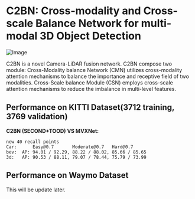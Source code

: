 # C2BN: Cross-modality and Cross-scale Balance Network for multi-modal 3D Object Detection

![Image](https://user-images.githubusercontent.com/59462530/224537346-bbb3a4f1-78a4-4ffa-a131-3a175c8efdac.png)

C2BN is a novel Camera-LiDAR fusion network. C2BN compose two  module: Cross-Modality balance Network (CMN) utilizes cross-modality attention mechanisms to balance the importance and receptive field of two modalities. Cross-Scale balance Module (CSN) employs cross-scale attention mechanisms to reduce the imbalance in multi-level features. 

## Performance on KITTI Dataset(3712 training, 3769 validation)

**C2BN (SECOND+TOOD) VS MVXNet:**
```
new 40 recall points
Car:      Easy@0.7       Moderate@0.7   Hard@0.7
bev:  AP: 94.01 / 92.29, 88.22 / 88.02, 85.66 / 85.65
3d:   AP: 90.53 / 88.11, 79.07 / 78.44, 75.79 / 73.99
```
## Performance on Waymo Dataset
This will be update later.

